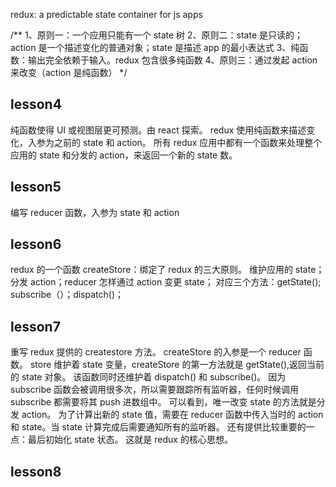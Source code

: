 redux: a predictable state container for js apps

/**
 1、原则一：一个应用只能有一个 state 树
 2、原则二：state 是只读的；action 是一个描述变化的普通对象；state 是描述 app 的最小表达式
 3、纯函数：输出完全依赖于输入。redux 包含很多纯函数
 4、原则三：通过发起 action 来改变（action 是纯函数）
*/
## lesson4
纯函数使得 UI 或视图层更可预测。由 react 探索。
redux 使用纯函数来描述变化，入参为之前的 state 和 action。
所有 redux 应用中都有一个函数来处理整个应用的 state 和分发的 action，来返回一个新的 state 数。

## lesson5
编写 reducer 函数，入参为 state 和 action

## lesson6
redux 的一个函数 createStore：绑定了 redux 的三大原则。
维护应用的 state；分发 action；reducer 怎样通过 action 变更 state；
对应三个方法：getState(); subscribe（）；dispatch()；

## lesson7
重写 redux 提供的 createstore 方法。
createStore 的入参是一个 reducer 函数。
store 维护着 state 变量，createStore 的第一方法就是 getState(),返回当前的 state 对象。
该函数同时还维护着 dispatch() 和 subscribe()。
因为 subscribe 函数会被调用很多次，所以需要跟踪所有监听器，任何时候调用 subscribe 都需要将其 push 进数组中。
可以看到，唯一改变 state 的方法就是分发 action。
为了计算出新的 state 值，需要在 reducer 函数中传入当时的 action 和 state。当 state 计算完成后需要通知所有的监听器。
还有提供比较重要的一点：最后初始化 state 状态。
这就是 redux 的核心思想。

## lesson8
